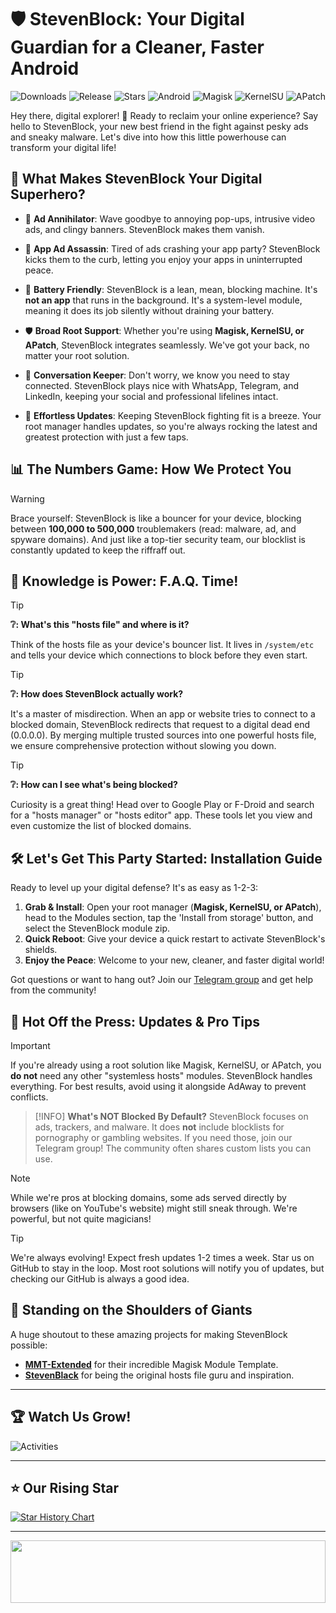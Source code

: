# 🛡️ StevenBlock: Your Digital Guardian for a Cleaner, Faster Android

![Downloads](https://img.shields.io/github/downloads/mikropsoft/StevenBlock/total?color=green&style=for-the-badge)
![Release](https://img.shields.io/github/v/release/mikropsoft/StevenBlock?style=for-the-badge)
![Stars](https://img.shields.io/github/stars/mikropsoft/StevenBlock?style=for-the-badge)
![Android](https://img.shields.io/badge/Android-3DDC84?style=for-the-badge&logo=android&logoColor=white)
![Magisk](https://img.shields.io/badge/Magisk-8A2BE2?style=for-the-badge&logo=magisk&logoColor=white)
![KernelSU](https://img.shields.io/badge/KernelSU-199116?style=for-the-badge&logo=kernelsu&logoColor=white)
![APatch](https://img.shields.io/badge/APatch-3086F8?style=for-the-badge&logo=apatch&logoColor=white)

Hey there, digital explorer! 👋 Ready to reclaim your online experience? Say hello to StevenBlock, your new best friend in the fight against pesky ads and sneaky malware. Let's dive into how this little powerhouse can transform your digital life!

## 🚀 What Makes StevenBlock Your Digital Superhero?

- 🛑 **Ad Annihilator**: Wave goodbye to annoying pop-ups, intrusive video ads, and clingy banners. StevenBlock makes them vanish.

- 📱 **App Ad Assassin**: Tired of ads crashing your app party? StevenBlock kicks them to the curb, letting you enjoy your apps in uninterrupted peace.

- 🔋 **Battery Friendly**: StevenBlock is a lean, mean, blocking machine. It's **not an app** that runs in the background. It's a system-level module, meaning it does its job silently without draining your battery.

- 🛡️ **Broad Root Support**: Whether you're using **Magisk, KernelSU, or APatch**, StevenBlock integrates seamlessly. We've got your back, no matter your root solution.

- 💬 **Conversation Keeper**: Don't worry, we know you need to stay connected. StevenBlock plays nice with WhatsApp, Telegram, and LinkedIn, keeping your social and professional lifelines intact.

- 🔄 **Effortless Updates**: Keeping StevenBlock fighting fit is a breeze. Your root manager handles updates, so you're always rocking the latest and greatest protection with just a few taps.

## 📊 The Numbers Game: How We Protect You

> [!WARNING]
> Brace yourself: StevenBlock is like a bouncer for your device, blocking between **100,000 to 500,000** troublemakers (read: malware, ad, and spyware domains). And just like a top-tier security team, our blocklist is constantly updated to keep the riffraff out.

## 🧠 Knowledge is Power: F.A.Q. Time!

> [!TIP]
> **❔: What's this "hosts file" and where is it?**
>
> Think of the hosts file as your device's bouncer list. It lives in `/system/etc` and tells your device which connections to block before they even start.

> [!TIP]
> **❔: How does StevenBlock actually work?**
>
> It's a master of misdirection. When an app or website tries to connect to a blocked domain, StevenBlock redirects that request to a digital dead end (0.0.0.0). By merging multiple trusted sources into one powerful hosts file, we ensure comprehensive protection without slowing you down.

> [!TIP]
> **❔: How can I see what's being blocked?**
>
> Curiosity is a great thing! Head over to Google Play or F-Droid and search for a "hosts manager" or "hosts editor" app. These tools let you view and even customize the list of blocked domains.

## 🛠️ Let's Get This Party Started: Installation Guide

Ready to level up your digital defense? It's as easy as 1-2-3:

1.  **Grab & Install**: Open your root manager (**Magisk, KernelSU, or APatch**), head to the Modules section, tap the 'Install from storage' button, and select the StevenBlock module zip.
2.  **Quick Reboot**: Give your device a quick restart to activate StevenBlock's shields.
3.  **Enjoy the Peace**: Welcome to your new, cleaner, and faster digital world!

Got questions or want to hang out? Join our [Telegram group](https://t.me/stevenblockmodule) and get help from the community!

## 🔔 Hot Off the Press: Updates & Pro Tips

> [!IMPORTANT]
> If you're already using a root solution like Magisk, KernelSU, or APatch, you **do not** need any other "systemless hosts" modules. StevenBlock handles everything. For best results, avoid using it alongside AdAway to prevent conflicts.

> [!INFO]
> **What's NOT Blocked By Default?**
> StevenBlock focuses on ads, trackers, and malware. It does **not** include blocklists for pornography or gambling websites. If you need those, join our Telegram group! The community often shares custom lists you can use.

> [!NOTE]
> While we're pros at blocking domains, some ads served directly by browsers (like on YouTube's website) might still sneak through. We're powerful, but not quite magicians!

> [!TIP]
> We're always evolving! Expect fresh updates 1-2 times a week. Star us on GitHub to stay in the loop. Most root solutions will notify you of updates, but checking our GitHub is always a good idea.

## 🙌 Standing on the Shoulders of Giants

A huge shoutout to these amazing projects for making StevenBlock possible:

-   **[MMT-Extended](https://github.com/Zackptg5/MMT-Extended)** for their incredible Magisk Module Template.
-   **[StevenBlack](https://github.com/StevenBlack)** for being the original hosts file guru and inspiration.

---

## 🏆 Watch Us Grow!

![Activities](https://repobeats.axiom.co/api/embed/359376e8fd59201ac45b1f13f73201c3be069b62.svg)

---

## ⭐ Our Rising Star

[![Star History Chart](https://api.star-history.com/svg?repos=mikropsoft/StevenBlock,Magisk-Modules-Alt-Repo/StevenBlock&type=Date)](https://star-history.com/#mikropsoft/StevenBlock&Magisk-Modules-Alt-Repo/StevenBlock&Date)

---

<img src="https://raw.githubusercontent.com/matfantinel/matfantinel/master/waves.svg" width="100%" height="100">
